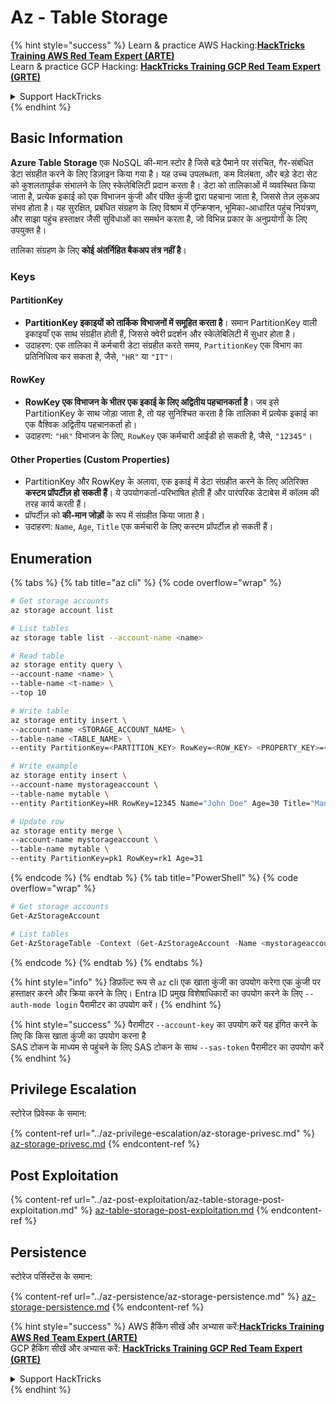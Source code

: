 # Az - Table Storage

{% hint style="success" %}
Learn & practice AWS Hacking:<img src="../../../.gitbook/assets/image (1) (1) (1) (1).png" alt="" data-size="line">[**HackTricks Training AWS Red Team Expert (ARTE)**](https://training.hacktricks.xyz/courses/arte)<img src="../../../.gitbook/assets/image (1) (1) (1) (1).png" alt="" data-size="line">\
Learn & practice GCP Hacking: <img src="../../../.gitbook/assets/image (2) (1).png" alt="" data-size="line">[**HackTricks Training GCP Red Team Expert (GRTE)**<img src="../../../.gitbook/assets/image (2) (1).png" alt="" data-size="line">](https://training.hacktricks.xyz/courses/grte)

<details>

<summary>Support HackTricks</summary>

* Check the [**subscription plans**](https://github.com/sponsors/carlospolop)!
* **Join the** 💬 [**Discord group**](https://discord.gg/hRep4RUj7f) or the [**telegram group**](https://t.me/peass) or **follow** us on **Twitter** 🐦 [**@hacktricks\_live**](https://twitter.com/hacktricks_live)**.**
* **Share hacking tricks by submitting PRs to the** [**HackTricks**](https://github.com/carlospolop/hacktricks) and [**HackTricks Cloud**](https://github.com/carlospolop/hacktricks-cloud) github repos.

</details>
{% endhint %}

## Basic Information

**Azure Table Storage** एक NoSQL की-मान स्टोर है जिसे बड़े पैमाने पर संरचित, गैर-संबंधित डेटा संग्रहीत करने के लिए डिज़ाइन किया गया है। यह उच्च उपलब्धता, कम विलंबता, और बड़े डेटा सेट को कुशलतापूर्वक संभालने के लिए स्केलेबिलिटी प्रदान करता है। डेटा को तालिकाओं में व्यवस्थित किया जाता है, प्रत्येक इकाई को एक विभाजन कुंजी और पंक्ति कुंजी द्वारा पहचाना जाता है, जिससे तेज़ लुकअप संभव होता है। यह सुरक्षित, प्रबंधित संग्रहण के लिए विश्राम में एन्क्रिप्शन, भूमिका-आधारित पहुंच नियंत्रण, और साझा पहुंच हस्ताक्षर जैसी सुविधाओं का समर्थन करता है, जो विभिन्न प्रकार के अनुप्रयोगों के लिए उपयुक्त है।

तालिका संग्रहण के लिए **कोई अंतर्निहित बैकअप तंत्र नहीं है**।

### Keys

#### **PartitionKey**

* **PartitionKey इकाइयों को तार्किक विभाजनों में समूहित करता है**। समान PartitionKey वाली इकाइयाँ एक साथ संग्रहीत होती हैं, जिससे क्वेरी प्रदर्शन और स्केलेबिलिटी में सुधार होता है।
* उदाहरण: एक तालिका में कर्मचारी डेटा संग्रहीत करते समय, `PartitionKey` एक विभाग का प्रतिनिधित्व कर सकता है, जैसे, `"HR"` या `"IT"`।

#### **RowKey**

* **RowKey एक विभाजन के भीतर एक इकाई के लिए अद्वितीय पहचानकर्ता है**। जब इसे PartitionKey के साथ जोड़ा जाता है, तो यह सुनिश्चित करता है कि तालिका में प्रत्येक इकाई का एक वैश्विक अद्वितीय पहचानकर्ता हो।
* उदाहरण: `"HR"` विभाजन के लिए, `RowKey` एक कर्मचारी आईडी हो सकती है, जैसे, `"12345"`।

#### **Other Properties (Custom Properties)**

* PartitionKey और RowKey के अलावा, एक इकाई में डेटा संग्रहीत करने के लिए अतिरिक्त **कस्टम प्रॉपर्टीज़ हो सकती हैं**। ये उपयोगकर्ता-परिभाषित होती हैं और पारंपरिक डेटाबेस में कॉलम की तरह कार्य करती हैं।
* प्रॉपर्टीज़ को **की-मान जोड़ों** के रूप में संग्रहीत किया जाता है।
* उदाहरण: `Name`, `Age`, `Title` एक कर्मचारी के लिए कस्टम प्रॉपर्टीज़ हो सकती हैं।

## Enumeration

{% tabs %}
{% tab title="az cli" %}
{% code overflow="wrap" %}
```bash
# Get storage accounts
az storage account list

# List tables
az storage table list --account-name <name>

# Read table
az storage entity query \
--account-name <name> \
--table-name <t-name> \
--top 10

# Write table
az storage entity insert \
--account-name <STORAGE_ACCOUNT_NAME> \
--table-name <TABLE_NAME> \
--entity PartitionKey=<PARTITION_KEY> RowKey=<ROW_KEY> <PROPERTY_KEY>=<PROPERTY_VALUE>

# Write example
az storage entity insert \
--account-name mystorageaccount \
--table-name mytable \
--entity PartitionKey=HR RowKey=12345 Name="John Doe" Age=30 Title="Manager"

# Update row
az storage entity merge \
--account-name mystorageaccount \
--table-name mytable \
--entity PartitionKey=pk1 RowKey=rk1 Age=31
```
{% endcode %}
{% endtab %}
{% tab title="PowerShell" %}
{% code overflow="wrap" %}
```powershell
# Get storage accounts
Get-AzStorageAccount

# List tables
Get-AzStorageTable -Context (Get-AzStorageAccount -Name <mystorageaccount> -ResourceGroupName <ResourceGroupName>).Context
```
{% endcode %}
{% endtab %}
{% endtabs %}

{% hint style="info" %}
डिफ़ॉल्ट रूप से `az` cli एक खाता कुंजी का उपयोग करेगा एक कुंजी पर हस्ताक्षर करने और क्रिया करने के लिए। Entra ID प्रमुख विशेषाधिकारों का उपयोग करने के लिए `--auth-mode login` पैरामीटर का उपयोग करें।
{% endhint %}

{% hint style="success" %}
पैरामीटर `--account-key` का उपयोग करें यह इंगित करने के लिए कि किस खाता कुंजी का उपयोग करना है\
SAS टोकन के माध्यम से पहुंचने के लिए SAS टोकन के साथ `--sas-token` पैरामीटर का उपयोग करें
{% endhint %}

## Privilege Escalation

स्टोरेज प्रिवेस्क के समान:

{% content-ref url="../az-privilege-escalation/az-storage-privesc.md" %}
[az-storage-privesc.md](../az-privilege-escalation/az-storage-privesc.md)
{% endcontent-ref %}

## Post Exploitation

{% content-ref url="../az-post-exploitation/az-table-storage-post-exploitation.md" %}
[az-table-storage-post-exploitation.md](../az-post-exploitation/az-table-storage-post-exploitation.md)
{% endcontent-ref %}

## Persistence

स्टोरेज पर्सिस्टेंस के समान:

{% content-ref url="../az-persistence/az-storage-persistence.md" %}
[az-storage-persistence.md](../az-persistence/az-storage-persistence.md)
{% endcontent-ref %}

{% hint style="success" %}
AWS हैकिंग सीखें और अभ्यास करें:<img src="../../../.gitbook/assets/image (1) (1) (1) (1).png" alt="" data-size="line">[**HackTricks Training AWS Red Team Expert (ARTE)**](https://training.hacktricks.xyz/courses/arte)<img src="../../../.gitbook/assets/image (1) (1) (1) (1).png" alt="" data-size="line">\
GCP हैकिंग सीखें और अभ्यास करें: <img src="../../../.gitbook/assets/image (2) (1).png" alt="" data-size="line">[**HackTricks Training GCP Red Team Expert (GRTE)**<img src="../../../.gitbook/assets/image (2) (1).png" alt="" data-size="line">](https://training.hacktricks.xyz/courses/grte)

<details>

<summary>Support HackTricks</summary>

* [**सदस्यता योजनाएँ**](https://github.com/sponsors/carlospolop) की जांच करें!
* **हमारे** 💬 [**Discord समूह**](https://discord.gg/hRep4RUj7f) या [**टेलीग्राम समूह**](https://t.me/peass) में शामिल हों या **Twitter** 🐦 पर हमें **फॉलो करें** [**@hacktricks\_live**](https://twitter.com/hacktricks_live)**.**
* **हैकिंग ट्रिक्स साझा करें PRs को** [**HackTricks**](https://github.com/carlospolop/hacktricks) और [**HackTricks Cloud**](https://github.com/carlospolop/hacktricks-cloud) गिटहब रिपोजिटरी में सबमिट करके।

</details>
{% endhint %}
